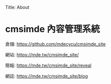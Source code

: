 Title: About

# cmsimde 內容管理系統

倉儲: <a href="https://github.com/YanhanChenn/cd2024">https://github.com/mdecycu/cmsimde_site</a>

網站: <a href="https://yanhanchenn.github.io/cd2024/content/index.html">https://mde.tw/cmsimde_site/</a>

簡報: <a href="https://mde.tw/cmsimde_site/reveal">https://mde.tw/cmsimde_site/reveal</a>

網誌: <a href="https://mde.tw/cmsimde_site/blog">https://mde.tw/cmsimde_site/blog</a>








